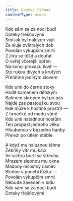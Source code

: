 ```yaml
---
title: Cantus firmus
contentType: prose
---
```


<section>

Kdo sám se za noci budí  
Doteky třešňovými  
Smí jak byl nalezen vyjít  
Ze sluje zvětralých dob  
Povolán výkupčím smrti  
Z jitra se těšit a doufat  
O veřej včerejší opřen  
Na konci provazu tkvít —  
Sto rukou divých a krutých  
Přetáhne jediným slovem

Kdo umí do černé stoky  
Hodit kamenem dětským  
Bahnem skropen byl po pás  
Najde zas pastoušku svou  
Kde může k hostině prostřít —  
Z hrnečků od medu vůně  
Kdo umí nabídnout hostům  
Ten propast jednoho věku  
Hloubenou v bezedno hanby  
Přelezl po útlém stéble

A když mu haluznou táhne  
Žebříky vítr mu kácí  
Ve vichru bortí se střecha  
Mrazem slepnou mu okna  
Madony milostný úsměv  
Bledne v ponebí lůžka —  
Povolán výkupčím smrti  
Nebude zaveden v bídu  
Kdo sám se za noci budí  
Doteky třešňovými

</section>
